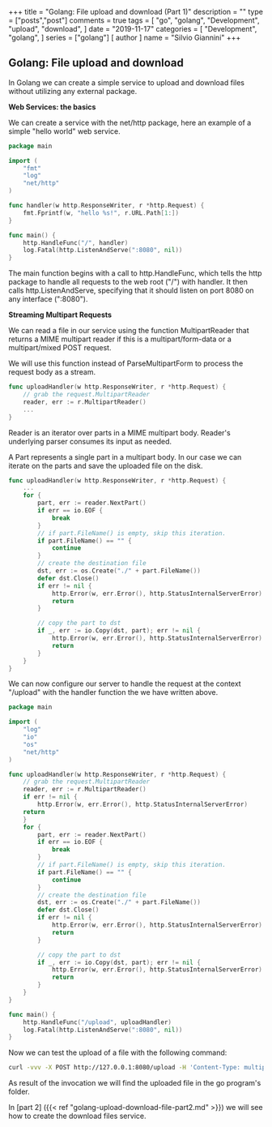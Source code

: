 +++
title = "Golang: File upload and download (Part 1)" 
description = ""
type = ["posts","post"]
comments = true
tags = [
    "go",
    "golang",
    "Development",
    "upload",
    "download",
]
date = "2019-11-17"
categories = [
    "Development",
    "golang",
]
series = ["golang"]
[ author ]
  name = "Silvio Giannini"
+++

## Golang: File upload and download
In Golang we can create a simple service to upload and download files without utilizing any external package.

**Web Services: the basics**

We can create a service with the net/http package, here an example of a simple "hello world" web service.

```go
package main

import (
    "fmt"
    "log"
    "net/http"
)

func handler(w http.ResponseWriter, r *http.Request) {
    fmt.Fprintf(w, "hello %s!", r.URL.Path[1:])
}

func main() {
    http.HandleFunc("/", handler)
    log.Fatal(http.ListenAndServe(":8080", nil))
}
```
The main function begins with a call to http.HandleFunc, which tells the http package to handle all requests to the web root ("/") with handler.
It then calls http.ListenAndServe, specifying that it should listen on port 8080 on any interface (":8080"). 

**Streaming Multipart Requests**

We can read a file in our service using the function MultipartReader that returns a MIME multipart reader if this is a multipart/form-data or a multipart/mixed POST request.

We will use this function instead of ParseMultipartForm to process the request body as a stream.


```go
func uploadHandler(w http.ResponseWriter, r *http.Request) {
	// grab the request.MultipartReader
    reader, err := r.MultipartReader()
    ...
}
```

Reader is an iterator over parts in a MIME multipart body. Reader's underlying parser consumes its input as needed.

A Part represents a single part in a multipart body. In our case we can iterate on the parts and save the uploaded file on the disk.


```go
func uploadHandler(w http.ResponseWriter, r *http.Request) {
    ...
    for {
        part, err := reader.NextPart()
        if err == io.EOF {
            break
        }
        // if part.FileName() is empty, skip this iteration.
        if part.FileName() == "" {
            continue
        }
        // create the destination file 
        dst, err := os.Create("./" + part.FileName())
        defer dst.Close()
        if err != nil {
            http.Error(w, err.Error(), http.StatusInternalServerError)
            return
        }

        // copy the part to dst
        if _, err := io.Copy(dst, part); err != nil {
            http.Error(w, err.Error(), http.StatusInternalServerError)
            return
        }
    }
}
```

We can now configure our server to handle the request at the context "/upload" with the handler function the we have written above.

```go
package main

import (
    "log"
    "io"
    "os"
    "net/http"
)

func uploadHandler(w http.ResponseWriter, r *http.Request) {
    // grab the request.MultipartReader
    reader, err := r.MultipartReader()
    if err != nil {
    	http.Error(w, err.Error(), http.StatusInternalServerError)
	return
    }
    for {
        part, err := reader.NextPart()
        if err == io.EOF {
            break
        }
        // if part.FileName() is empty, skip this iteration.
        if part.FileName() == "" {
            continue
        }
        // create the destination file 
        dst, err := os.Create("./" + part.FileName())
        defer dst.Close()
        if err != nil {
            http.Error(w, err.Error(), http.StatusInternalServerError)
            return
        }

        // copy the part to dst
        if _, err := io.Copy(dst, part); err != nil {
            http.Error(w, err.Error(), http.StatusInternalServerError)
            return
        }
    }
}

func main() {
    http.HandleFunc("/upload", uploadHandler)
    log.Fatal(http.ListenAndServe(":8080", nil))
}
```
Now we can test the upload of a file with the following command:

```bash
curl -vvv -X POST http://127.0.0.1:8080/upload -H 'Content-Type: multipart/form-data' -F file=@/path/to/file.pdf
```

As result of the invocation we will find the uploaded file in the go program's folder.

In [part 2] ({{< ref "golang-upload-download-file-part2.md" >}}) we will see how to create the download files service.